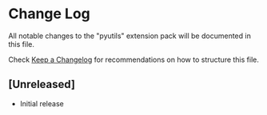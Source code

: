 # Change Log

All notable changes to the "pyutils" extension pack will be documented in this file.

Check [Keep a Changelog](http://keepachangelog.com/) for recommendations on how to structure this file.

## [Unreleased]

- Initial release
